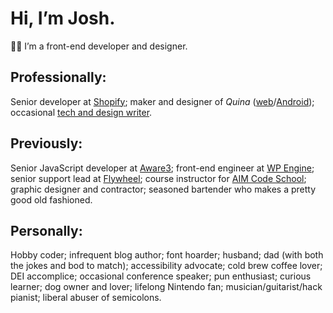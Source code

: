 # Hi, I’m Josh.

👋🏼 I’m a front-end developer and designer.


## Professionally:

Senior developer at [Shopify](https://shopify.com);
maker and designer of <i>Quina</i> ([web](https://quina.app)/[Android](https://play.google.com/store/apps/details?id=app.quina.collinsworth));
occasional [tech and design writer](/blog).


## Previously:

Senior JavaScript developer at [Aware3](https://aware3.com);
front-end engineer at [WP Engine](https://wpengine.com);
senior support lead at [Flywheel](https://getflywheel.com);
course instructor for [AIM Code School](https://interfaceschool.com);
graphic designer and contractor;
seasoned bartender who makes a pretty good old fashioned. 


## Personally:

Hobby coder;
infrequent blog author;
font hoarder;
husband;
dad (with both the jokes and bod to match);
accessibility advocate;
cold brew coffee lover;
DEI accomplice;
occasional conference speaker;
pun enthusiast;
curious learner;
dog owner and lover;
lifelong Nintendo fan;
musician/guitarist/hack pianist;
liberal abuser of semicolons.